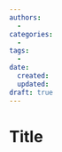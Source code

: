 ```yaml
---
authors:
  - 
categories:
  -
tags:
  -
date:
  created:
  updated:
draft: true
---
```


# Title

<!-- more -->
